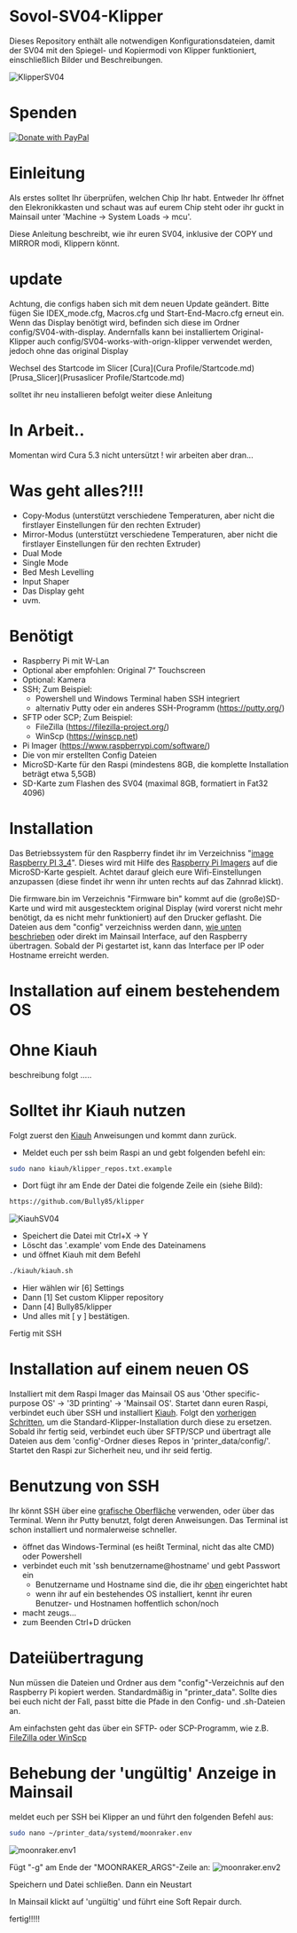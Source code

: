 # Sovol-SV04-Klipper
Dieses Repository enthält alle notwendigen Konfigurationsdateien, damit der SV04 mit den Spiegel- und Kopiermodi von Klipper funktioniert, einschließlich Bilder und Beschreibungen.

![KlipperSV04](docs/img/sv04klipper.png)


# Spenden

[![Donate with PayPal](https://raw.githubusercontent.com/stefan-niedermann/paypal-donate-button/master/paypal-donate-button.png)](https://www.paypal.com/donate/?hosted_button_id=L85ULXXQKALP6)


# Einleitung

Als erstes solltet Ihr überprüfen, welchen Chip Ihr habt. Entweder Ihr öffnet den Elekronikkasten und schaut was auf eurem Chip steht oder ihr guckt in Mainsail unter 'Machine -> System Loads -> mcu'.

Diese Anleitung beschreibt, wie ihr euren SV04, inklusive der COPY und MIRROR modi, Klippern könnt.

# update
Achtung, die configs haben sich mit dem neuen Update geändert. Bitte fügen Sie IDEX_mode.cfg, Macros.cfg und Start-End-Macro.cfg erneut ein. Wenn das Display benötigt wird, befinden sich diese im Ordner config/SV04-with-display. Andernfalls kann bei installiertem Original-Klipper auch config/SV04-works-with-orign-klipper verwendet werden, jedoch ohne das original Display

Wechsel des Startcode im Slicer [Cura](Cura Profile/Startcode.md) [Prusa_Slicer](Prusaslicer Profile/Startcode.md)

solltet ihr neu installieren befolgt weiter diese Anleitung
# In Arbeit..
Momentan wird Cura 5.3 nicht untersützt ! wir arbeiten aber dran... 


# Was geht alles?!!!

- Copy-Modus (unterstützt verschiedene Temperaturen, aber nicht die firstlayer Einstellungen für den rechten Extruder)
- Mirror-Modus (unterstützt verschiedene Temperaturen, aber nicht die firstlayer Einstellungen für den rechten Extruder)
- Dual Mode
- Single Mode
- Bed Mesh Levelling
- Input Shaper
- Das Display geht
- uvm.


# Benötigt
- Raspberry Pi mit W-Lan
- Optional aber empfohlen: Original 7“ Touchscreen
- Optional: Kamera
- SSH; Zum Beispiel:
    - Powershell und Windows Terminal haben SSH integriert
    - alternativ Putty oder ein anderes SSH-Programm (https://putty.org/)
- SFTP oder SCP; Zum Beispiel:
    - FileZilla (https://filezilla-project.org/)
    - WinScp (https://winscp.net)
- Pi Imager (https://www.raspberrypi.com/software/)
- Die von mir erstellten Config Dateien
- MicroSD-Karte für den Raspi (mindestens 8GB, die komplette Installation beträgt etwa 5,5GB)
- SD-Karte zum Flashen des SV04 (maximal 8GB, formatiert in Fat32 4096)


# Installation

Das Betriebssystem für den Raspberry findet ihr im Verzeichniss "[image Raspberry PI 3_4](https://drive.google.com/drive/folders/1rZepxzwUR5QTXRXcv5EBYin_gFiMcKVD)". 
Dieses wird mit Hilfe des [Raspberry Pi Imagers](https://www.raspberrypi.com/software/) auf die MicroSD-Karte gespielt. 
Achtet darauf gleich eure Wifi-Einstellungen anzupassen (diese findet ihr wenn ihr unten rechts auf das Zahnrad klickt). 

Die firmware.bin im Verzeichnis "Firmware bin" kommt auf die (große)SD-Karte und wird mit ausgestecktem original Display (wird vorerst nicht mehr benötigt, da es nicht mehr funktioniert) auf den Drucker geflasht. 
Die Dateien aus dem "config" verzeichniss werden dann, [wie unten beschrieben](#dateiübertragung) oder direkt im Mainsail Interface, auf den Raspberry übertragen. Sobald der Pi gestartet ist, kann das Interface per IP oder Hostname erreicht werden.


# Installation auf einem bestehendem OS

# Ohne Kiauh

beschreibung folgt .....


# Solltet ihr Kiauh nutzen
Folgt zuerst den [Kiauh](https://github.com/th33xitus/kiauh) Anweisungen und kommt dann zurück.

- Meldet euch per ssh beim Raspi an und gebt folgenden befehl ein:
```sh
sudo nano kiauh/klipper_repos.txt.example
```

- Dort fügt ihr am Ende der Datei die folgende Zeile ein (siehe Bild):
```sh
https://github.com/Bully85/klipper
```
![KiauhSV04](docs/img/klipper_repos.txt.PNG)

- Speichert die Datei mit Ctrl+X -> Y
- Löscht das '.example' vom Ende des Dateinamens
- und öffnet Kiauh mit dem Befehl
```sh
./kiauh/kiauh.sh
```
- Hier wählen wir [6] Settings
- Dann [1] Set custom Klipper repository
- Dann [4] Bully85/klipper
- Und alles mit [ y ] bestätigen.

Fertig mit SSH


# Installation auf einem neuen OS

Installiert mit dem Raspi Imager das Mainsail OS aus 'Other specific-purpose OS' -> '3D printing' -> 'Mainsail OS'.
Startet dann euren Raspi, verbindet euch über SSH und installiert [Kiauh](https://github.com/th33xitus/kiauh).
Folgt den [vorherigen Schritten](#solltet-ihr-kiauh-nutzen), um die Standard-Klipper-Installation durch diese zu ersetzen.
Sobald ihr fertig seid, verbindet euch über SFTP/SCP und übertragt alle Dateien aus dem 'config'-Ordner dieses Repos in 'printer_data/config/'.
Startet den Raspi zur Sicherheit neu, und ihr seid fertig.


# Benutzung von SSH 

Ihr könnt SSH über eine [grafische Oberfläche](#benötigt) verwenden, oder über das Terminal.
Wenn ihr Putty benutzt, folgt deren Anweisungen.
Das Terminal ist schon installiert und normalerweise schneller.

- öffnet das Windows-Terminal (es heißt Terminal, nicht das alte CMD) oder Powershell
- verbindet euch mit 'ssh benutzername@hostname' und gebt Passwort ein
    - Benutzername und Hostname sind die, die ihr [oben](#installation-auf-einem-bestehenden-os) eingerichtet habt
    - wenn ihr auf ein bestehendes OS installiert, kennt ihr euren Benutzer- und Hostnamen hoffentlich schon/noch
- macht zeugs...
- zum Beenden Ctrl+D drücken


# Dateiübertragung 

Nun müssen die Dateien und Ordner aus dem "config"-Verzeichnis auf den Raspberry Pi kopiert werden. Standardmäßig in "printer_data".
Sollte dies bei euch nicht der Fall, passt bitte die Pfade in den Config- und .sh-Dateien an.

Am einfachsten geht das über ein SFTP- oder SCP-Programm, wie z.B. [FileZilla oder WinScp](#benötigt)


# Behebung der 'ungültig' Anzeige in Mainsail

meldet euch per SSH bei Klipper an und führt den folgenden Befehl aus:
```sh
sudo nano ~/printer_data/systemd/moonraker.env
```
![moonraker.env1](docs/img/moonraker.env1.JPG)

Fügt "-g" am Ende der "MOONRAKER_ARGS"-Zeile an:
![moonraker.env2](docs/img/moonraker.env2.JPG)

Speichern und Datei schließen.
Dann ein Neustart


In Mainsail klickt auf 'ungültig' und führt eine Soft Repair durch. 

fertig!!!!!
